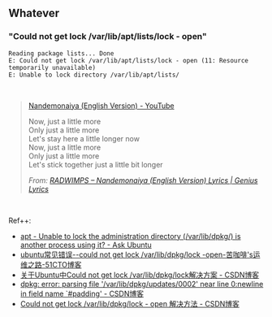 ## Whatever

### "Could not get lock /var/lib/apt/lists/lock - open"

```
Reading package lists... Done
E: Could not get lock /var/lib/apt/lists/lock - open (11: Resource temporarily unavailable)
E: Unable to lock directory /var/lib/apt/lists/
```

<br/>

> [Nandemonaiya (English Version) - YouTube](https://www.youtube.com/watch?v=YmcntkIjyQs)
> 
> Now, just a little more    
> Only just a little more    
> Let's stay here a little longer now    
> Now, just a little more    
> Only just a little more    
> Let's stick together just a little bit longer
> 
> *From: [RADWIMPS – Nandemonaiya (English Version) Lyrics | Genius Lyrics](https://genius.com/Radwimps-nandemonaiya-english-version-lyrics)*

<br/>

Ref++:

- [apt - Unable to lock the administration directory (/var/lib/dpkg/) is another process using it? - Ask Ubuntu](https://askubuntu.com/questions/15433/unable-to-lock-the-administration-directory-var-lib-dpkg-is-another-process)
- [ubuntu常见错误--could not get lock /var/lib/dpkg/lock -open-苦咖啡&#039;s运维之路-51CTO博客](http://blog.51cto.com/alsww/481496)
- [关于Ubuntu中Could not get lock /var/lib/dpkg/lock解决方案 - CSDN博客](https://blog.csdn.net/u011596455/article/details/60322568)
- [dpkg: error: parsing file '/var/lib/dpkg/updates/0002' near line 0:newline in field name `#padding' - CSDN博客](https://blog.csdn.net/ly0303521/article/details/44098717)
- [Could not get lock /var/lib/dpkg/lock - open 解决方法 - CSDN博客](https://blog.csdn.net/github_35160620/article/details/51933605)

